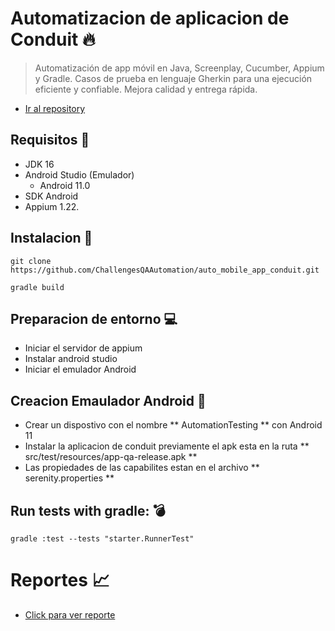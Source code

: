 
# Automatizacion de aplicacion de Conduit :fire:

> Automatización de app móvil en Java, Screenplay, Cucumber, Appium y Gradle. Casos de prueba en lenguaje Gherkin para una ejecución eficiente y confiable. Mejora calidad y entrega rápida.

- [Ir al repository](https://github.com/ChallengesQAAutomation/auto_mobile_app_conduit)
 
## Requisitos :card_index:

- JDK 16
- Android Studio (Emulador)
    - Android 11.0
- SDK Android
- Appium 1.22.

## Instalacion :dart:

```
git clone https://github.com/ChallengesQAAutomation/auto_mobile_app_conduit.git
````

```
gradle build
```

## Preparacion de entorno :computer:

- Iniciar el servidor de appium
- Instalar android studio
- Iniciar el emulador Android
 
## Creacion Emaulador Android  :iphone:

- Crear un dispostivo con el nombre ** AutomationTesting ** con Android 11 
- Instalar la aplicacion de conduit previamente el apk esta en la ruta  ** src/test/resources/app-qa-release.apk **
- Las propiedades de las capabilites estan en el archivo ** serenity.properties **

## **Run tests with gradle:** :bomb:

```
gradle :test --tests "starter.RunnerTest"
```

# Reportes :chart_with_upwards_trend:

- [Click para ver reporte](https://challengesqaautomation.github.io/auto_mobile_app_conduit/target/site/serenity/index.html) 
